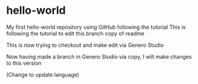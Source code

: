 # hello-world
My first hello-world repository using GitHub following the tutorial
This is following the tutorial to edit this branch copy of readme

This is now trying to checkout and make edit via Genero Studio

Now having made a branch in Genero Studio via copy, I will make changes to this version

(Change to update language)
